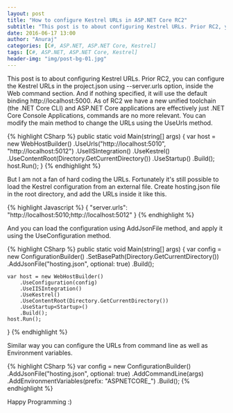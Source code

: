 ```yaml
---
layout: post
title: "How to configure Kestrel URLs in ASP.NET Core RC2"
subtitle: "This post is to about configuring Kestrel URLs. Prior RC2, you can configure the Kestrel URLs in the project.json using --server.urls option, inside the Web command section. And if nothing specified, it will use the default binding http://localhost:5000. As of RC2 we have a new unified toolchain (the .NET Core CLI) and ASP.NET Core applications are effectively just .NET Core Console Applications, commands are no more relevant."
date: 2016-06-17 13:00
author: "Anuraj"
categories: [C#, ASP.NET, ASP.NET Core, Kestrel]
tags: [C#, ASP.NET, ASP.NET Core, Kestrel]
header-img: "img/post-bg-01.jpg"
---
```

This post is to about configuring Kestrel URLs. Prior RC2, you can configure the Kestrel URLs in the project.json using --server.urls option, inside the Web command section. And if nothing specified, it will use the default binding http://localhost:5000. As of RC2 we have a new unified toolchain (the .NET Core CLI) and ASP.NET Core applications are effectively just .NET Core Console Applications, commands are no more relevant. You can modify the main method to change the URLs using the UseUrls method. 

{% highlight CSharp %}
public static void Main(string[] args)
{
    var host = new WebHostBuilder()
                .UseUrls("http://localhost:5010", "http://localhost:5012")
                .UseIISIntegration()
                .UseKestrel()
                .UseContentRoot(Directory.GetCurrentDirectory())
                .UseStartup<Startup>()
                .Build();
    host.Run();
}
{% endhighlight %}

But I am not a fan of hard coding the URLs. Fortunately it's still possible to load the Kestrel configuration from an external file. Create hosting.json file in the root directory, and add the URLs inside it like this.

{% highlight Javascript %}
{
  "server.urls": "http://localhost:5010;http://localhost:5012"
}
{% endhighlight %}

And you can load the configuration using AddJsonFile method, and apply it using the UseConfiguration method.

{% highlight CSharp %}
public static void Main(string[] args)
{
    var config = new ConfigurationBuilder()
        .SetBasePath(Directory.GetCurrentDirectory())
        .AddJsonFile("hosting.json", optional: true)
        .Build();
        
    var host = new WebHostBuilder()
        .UseConfiguration(config)
        .UseIISIntegration()
        .UseKestrel()
        .UseContentRoot(Directory.GetCurrentDirectory())
        .UseStartup<Startup>()
        .Build();
    host.Run();
}
{% endhighlight %}

Similar way you can configure the URLs from command line as well as Environment variables.

{% highlight CSharp %}
var config = new ConfigurationBuilder()
    .AddJsonFile("hosting.json", optional: true)
    .AddCommandLine(args)
    .AddEnvironmentVariables(prefix: "ASPNETCORE_")
    .Build();
{% endhighlight %}

Happy Programming :)
